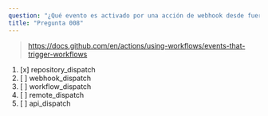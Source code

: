 ```yaml
---
question: "¿Qué evento es activado por una acción de webhook desde fuera del repository?"
title: "Pregunta 008"
---
```


> https://docs.github.com/en/actions/using-workflows/events-that-trigger-workflows
1. [x] repository_dispatch
1. [ ] webhook_dispatch
1. [ ] workflow_dispatch
1. [ ] remote_dispatch
1. [ ] api_dispatch


